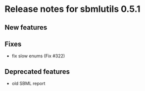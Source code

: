 # Release notes for sbmlutils 0.5.1

## New features

## Fixes
- fix slow enums (Fix #322)

## Deprecated features
- old SBML report
 
